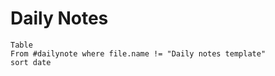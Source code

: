# Daily Notes
```dataview
Table
From #dailynote where file.name != "Daily notes template"
sort date
```

```dataview

```
